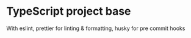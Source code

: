 # TypeScript project base

With eslint, prettier for linting & formatting, husky for pre commit hooks
